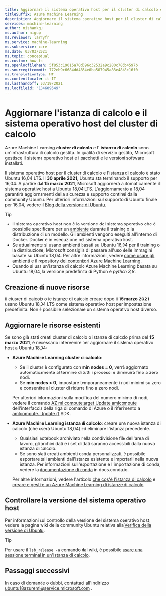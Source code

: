```yaml
---
title: Aggiornare il sistema operativo host per il cluster di calcolo e l'istanza
titleSuffix: Azure Machine Learning
description: Aggiornare il sistema operativo host per il cluster di calcolo e l'istanza di calcolo da Ubuntu 16,04 LTS a 18,04 LTS.
services: machine-learning
author: nishankgu
ms.author: nigup
ms.reviewer: larryfr
ms.service: machine-learning
ms.subservice: core
ms.date: 03/03/2021
ms.topic: conceptual
ms.custom: how-to
ms.openlocfilehash: 5f853c19015a70d596c32532a9c280c785b4597b
ms.sourcegitcommit: 772eb9c6684dd4864e0ba507945a83e48b8c16f0
ms.translationtype: MT
ms.contentlocale: it-IT
ms.lasthandoff: 03/19/2021
ms.locfileid: "104609549"
---
```

# <a name="upgrade-compute-instance-and-compute-cluster-host-os"></a>Aggiornare l'istanza di calcolo e il sistema operativo host del cluster di calcolo

Azure Machine Learning __cluster di calcolo__ e l' __istanza di calcolo__ sono un'infrastruttura di calcolo gestita. In qualità di servizio gestito, Microsoft gestisce il sistema operativo host e i pacchetti e le versioni software installati.

Il sistema operativo host per il cluster di calcolo e l'istanza di calcolo è stato Ubuntu 16,04 LTS. Il **30 aprile 2021**, Ubuntu sta terminando il supporto per 16,04. A partire dal __15 marzo 2021__, Microsoft aggiornerà automaticamente il sistema operativo host a Ubuntu 18,04 LTS. L'aggiornamento a 18,04 garantirà aggiornamenti della sicurezza e supporto continui dalla community Ubuntu. Per ulteriori informazioni sul supporto di Ubuntu finale per 16,04, vedere il [Blog della versione di Ubuntu](https://wiki.ubuntu.com/Releases).

> [!TIP]
> * Il sistema operativo host non è la versione del sistema operativo che è possibile specificare per un [ambiente](how-to-use-environments.md) durante il training o la distribuzione di un modello. Gli ambienti vengono eseguiti all'interno di Docker. Docker è in esecuzione nel sistema operativo host.
> * Se attualmente si usano ambienti basati su Ubuntu 16,04 per il training o la distribuzione, Microsoft consiglia di passare all'uso delle immagini basate su Ubuntu 18,04. Per altre informazioni, vedere [come usare gli ambienti](how-to-use-environments.md) e il [repository dei contenitori Azure Machine Learning](https://github.com/Azure/AzureML-Containers/tree/master/base).
> * Quando si usa un'istanza di calcolo Azure Machine Learning basata su Ubuntu 18,04, la versione predefinita di Python è _python 3,8_.
## <a name="creating-new-resources"></a>Creazione di nuove risorse

Il cluster di calcolo o le istanze di calcolo create dopo il __15 marzo 2021__ usano Ubuntu 18,04 LTS come sistema operativo host per impostazione predefinita. Non è possibile selezionare un sistema operativo host diverso.

## <a name="upgrade-existing-resources"></a>Aggiornare le risorse esistenti

Se sono già stati creati cluster di calcolo o istanze di calcolo prima del __15 marzo 2021__, è necessario intervenire per aggiornare il sistema operativo host a Ubuntu 18,04:

* __Azure Machine Learning cluster di calcolo__:

    * Se il cluster è configurato con __min nodes = 0__, verrà aggiornato automaticamente al termine di tutti i processi e diminuirà fino a zero nodi.
    * Se __min nodes > 0__, impostare temporaneamente i nodi minimi su zero e consentire al cluster di ridurre fino a zero nodi.

    Per ulteriori informazioni sulla modifica del numero minimo di nodi, vedere il comando [AZ ml computetarget Update amlcompute](https://docs.microsoft.com/cli/azure/ext/azure-cli-ml/ml/computetarget/update#ext_azure_cli_ml_az_ml_computetarget_update_amlcompute) dell'interfaccia della riga di comando di Azure o il riferimento a [amlcompute. Update ()](https://docs.microsoft.com/python/api/azureml-core/azureml.core.compute.amlcompute.amlcompute#update-min-nodes-none--max-nodes-none--idle-seconds-before-scaledown-none-) SDK.

* __Azure Machine Learning istanza di calcolo__: creare una nuova istanza di calcolo (che userà Ubuntu 18,04) ed eliminare l'istanza precedente.

    * Qualsiasi notebook archiviato nella condivisione file dell'area di lavoro, gli archivi dati e i set di dati saranno accessibili dalla nuova istanza di calcolo.
    * Se sono stati creati ambienti conda personalizzati, è possibile esportare tali ambienti dall'istanza esistente e importarli nella nuova istanza. Per informazioni sull'esportazione e l'importazione di conda, vedere la [documentazione di conda](https://docs.conda.io/) in docs.conda.io.

    Per altre informazioni, vedere l'articolo [che cos'è l'istanza di calcolo](concept-compute-instance.md) e [creare e gestire un Azure Machine Learning di istanze di calcolo](how-to-create-manage-compute-instance.md)

## <a name="check-host-os-version"></a>Controllare la versione del sistema operativo host

Per informazioni sul controllo della versione del sistema operativo host, vedere la pagina wiki della community Ubuntu relativa alla [Verifica della versione di Ubuntu](https://help.ubuntu.com/community/CheckingYourUbuntuVersion).

> [!TIP]
> Per usare il `lsb_release -a` comando dal wiki, è possibile [usare una sessione terminal in un'istanza di calcolo](how-to-access-terminal.md).
## <a name="next-steps"></a>Passaggi successivi

In caso di domande o dubbi, contattaci all'indirizzo [ubuntu18azureml@service.microsoft.com](mailto:ubuntu18azureml@service.microsoft.com) .